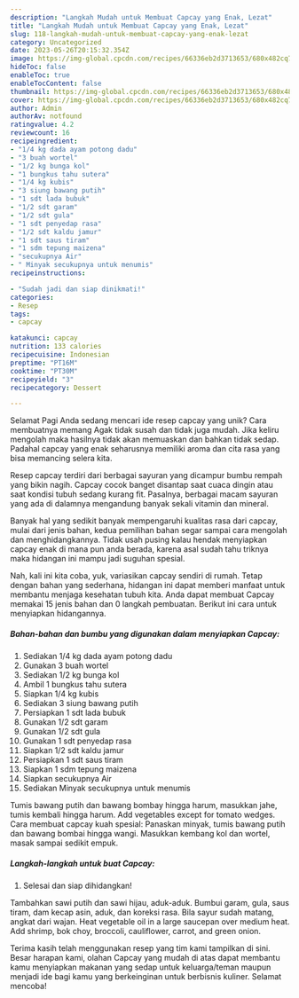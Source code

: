 ```yaml
---
description: "Langkah Mudah untuk Membuat Capcay yang Enak, Lezat"
title: "Langkah Mudah untuk Membuat Capcay yang Enak, Lezat"
slug: 118-langkah-mudah-untuk-membuat-capcay-yang-enak-lezat
category: Uncategorized
date: 2023-05-26T20:15:32.354Z
image: https://img-global.cpcdn.com/recipes/66336eb2d3713653/680x482cq70/capcay-foto-resep-utama.jpg
hideToc: false
enableToc: true
enableTocContent: false
thumbnail: https://img-global.cpcdn.com/recipes/66336eb2d3713653/680x482cq70/capcay-foto-resep-utama.jpg
cover: https://img-global.cpcdn.com/recipes/66336eb2d3713653/680x482cq70/capcay-foto-resep-utama.jpg
author: Admin
authorAv: notfound
ratingvalue: 4.2
reviewcount: 16
recipeingredient:
- "1/4 kg dada ayam potong dadu"
- "3 buah wortel"
- "1/2 kg bunga kol"
- "1 bungkus tahu sutera"
- "1/4 kg kubis"
- "3 siung bawang putih"
- "1 sdt lada bubuk"
- "1/2 sdt garam"
- "1/2 sdt gula"
- "1 sdt penyedap rasa"
- "1/2 sdt kaldu jamur"
- "1 sdt saus tiram"
- "1 sdm tepung maizena"
- "secukupnya Air"
- " Minyak secukupnya untuk menumis"
recipeinstructions:

- "Sudah jadi dan siap dinikmati!"
categories:
- Resep
tags:
- capcay

katakunci: capcay 
nutrition: 133 calories
recipecuisine: Indonesian
preptime: "PT16M"
cooktime: "PT30M"
recipeyield: "3"
recipecategory: Dessert

---
```



Selamat Pagi Anda sedang mencari ide resep capcay yang unik? Cara membuatnya memang Agak tidak susah dan tidak juga mudah. Jika keliru mengolah maka hasilnya tidak akan memuaskan dan bahkan tidak sedap. Padahal capcay yang enak seharusnya memiliki aroma dan cita rasa yang bisa memancing selera kita.


Resep capcay terdiri dari berbagai sayuran yang dicampur bumbu rempah yang bikin nagih. Capcay cocok banget disantap saat cuaca dingin atau saat kondisi tubuh sedang kurang fit. Pasalnya, berbagai macam sayuran yang ada di dalamnya mengandung banyak sekali vitamin dan mineral.

Banyak hal yang sedikit banyak mempengaruhi kualitas rasa dari capcay, mulai dari jenis bahan, kedua pemilihan bahan segar sampai cara mengolah dan menghidangkannya. Tidak usah pusing kalau hendak menyiapkan capcay enak di mana pun anda berada, karena asal sudah tahu triknya maka hidangan ini mampu jadi suguhan spesial.


Nah, kali ini kita coba, yuk, variasikan capcay sendiri di rumah. Tetap dengan bahan yang sederhana, hidangan ini dapat memberi manfaat untuk membantu menjaga kesehatan tubuh kita. Anda dapat membuat Capcay memakai 15 jenis bahan dan 0 langkah pembuatan. Berikut ini cara untuk menyiapkan hidangannya.

<!--inarticleads1-->

##### Bahan-bahan dan bumbu yang digunakan dalam menyiapkan Capcay:

1. Sediakan 1/4 kg dada ayam potong dadu
1. Gunakan 3 buah wortel
1. Sediakan 1/2 kg bunga kol
1. Ambil 1 bungkus tahu sutera
1. Siapkan 1/4 kg kubis
1. Sediakan 3 siung bawang putih
1. Persiapkan 1 sdt lada bubuk
1. Gunakan 1/2 sdt garam
1. Gunakan 1/2 sdt gula
1. Gunakan 1 sdt penyedap rasa
1. Siapkan 1/2 sdt kaldu jamur
1. Persiapkan 1 sdt saus tiram
1. Siapkan 1 sdm tepung maizena
1. Siapkan secukupnya Air
1. Sediakan  Minyak secukupnya untuk menumis


Tumis bawang putih dan bawang bombay hingga harum, masukkan jahe, tumis kembali hingga harum. Add vegetables except for tomato wedges. Cara membuat capcay kuah spesial: Panaskan minyak, tumis bawang putih dan bawang bombai hingga wangi. Masukkan kembang kol dan wortel, masak sampai sedikit empuk. 

<!--inarticleads2-->

##### Langkah-langkah untuk buat Capcay:


1. Selesai dan siap dihidangkan!

Tambahkan sawi putih dan sawi hijau, aduk-aduk. Bumbui garam, gula, saus tiram, dam kecap asin, aduk, dan koreksi rasa. Bila sayur sudah matang, angkat dari wajan. Heat vegetable oil in a large saucepan over medium heat. Add shrimp, bok choy, broccoli, cauliflower, carrot, and green onion. 

Terima kasih telah menggunakan resep yang tim kami tampilkan di sini. Besar harapan kami, olahan Capcay yang mudah di atas dapat membantu kamu menyiapkan makanan yang sedap untuk keluarga/teman maupun menjadi ide bagi kamu yang berkeinginan untuk berbisnis kuliner. Selamat mencoba!
